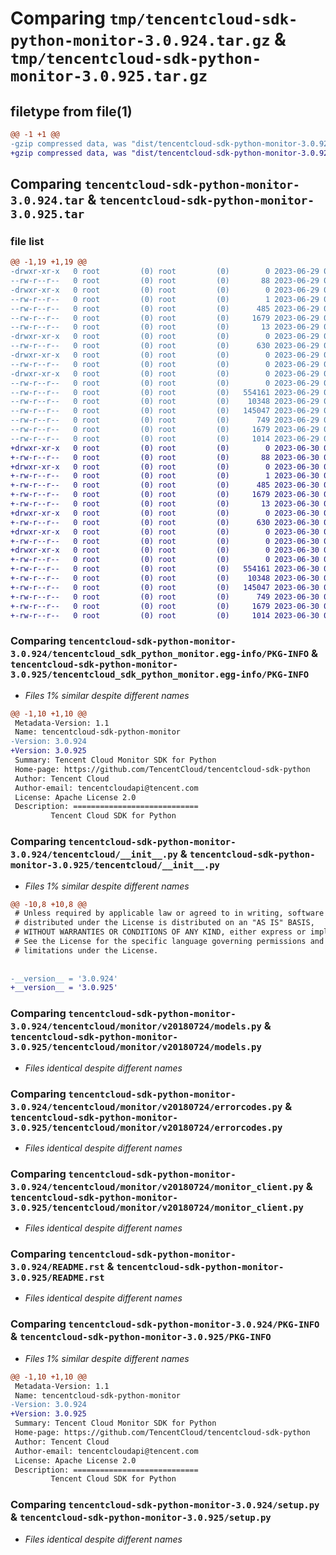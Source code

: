 # Comparing `tmp/tencentcloud-sdk-python-monitor-3.0.924.tar.gz` & `tmp/tencentcloud-sdk-python-monitor-3.0.925.tar.gz`

## filetype from file(1)

```diff
@@ -1 +1 @@
-gzip compressed data, was "dist/tencentcloud-sdk-python-monitor-3.0.924.tar", last modified: Thu Jun 29 00:38:24 2023, max compression
+gzip compressed data, was "dist/tencentcloud-sdk-python-monitor-3.0.925.tar", last modified: Fri Jun 30 02:18:03 2023, max compression
```

## Comparing `tencentcloud-sdk-python-monitor-3.0.924.tar` & `tencentcloud-sdk-python-monitor-3.0.925.tar`

### file list

```diff
@@ -1,19 +1,19 @@
-drwxr-xr-x   0 root         (0) root         (0)        0 2023-06-29 00:38:24.000000 tencentcloud-sdk-python-monitor-3.0.924/
--rw-r--r--   0 root         (0) root         (0)       88 2023-06-29 00:38:24.000000 tencentcloud-sdk-python-monitor-3.0.924/setup.cfg
-drwxr-xr-x   0 root         (0) root         (0)        0 2023-06-29 00:38:24.000000 tencentcloud-sdk-python-monitor-3.0.924/tencentcloud_sdk_python_monitor.egg-info/
--rw-r--r--   0 root         (0) root         (0)        1 2023-06-29 00:38:24.000000 tencentcloud-sdk-python-monitor-3.0.924/tencentcloud_sdk_python_monitor.egg-info/dependency_links.txt
--rw-r--r--   0 root         (0) root         (0)      485 2023-06-29 00:38:24.000000 tencentcloud-sdk-python-monitor-3.0.924/tencentcloud_sdk_python_monitor.egg-info/SOURCES.txt
--rw-r--r--   0 root         (0) root         (0)     1679 2023-06-29 00:38:24.000000 tencentcloud-sdk-python-monitor-3.0.924/tencentcloud_sdk_python_monitor.egg-info/PKG-INFO
--rw-r--r--   0 root         (0) root         (0)       13 2023-06-29 00:38:24.000000 tencentcloud-sdk-python-monitor-3.0.924/tencentcloud_sdk_python_monitor.egg-info/top_level.txt
-drwxr-xr-x   0 root         (0) root         (0)        0 2023-06-29 00:38:24.000000 tencentcloud-sdk-python-monitor-3.0.924/tencentcloud/
--rw-r--r--   0 root         (0) root         (0)      630 2023-06-29 00:38:24.000000 tencentcloud-sdk-python-monitor-3.0.924/tencentcloud/__init__.py
-drwxr-xr-x   0 root         (0) root         (0)        0 2023-06-29 00:38:24.000000 tencentcloud-sdk-python-monitor-3.0.924/tencentcloud/monitor/
--rw-r--r--   0 root         (0) root         (0)        0 2023-06-29 00:38:24.000000 tencentcloud-sdk-python-monitor-3.0.924/tencentcloud/monitor/__init__.py
-drwxr-xr-x   0 root         (0) root         (0)        0 2023-06-29 00:38:24.000000 tencentcloud-sdk-python-monitor-3.0.924/tencentcloud/monitor/v20180724/
--rw-r--r--   0 root         (0) root         (0)        0 2023-06-29 00:38:24.000000 tencentcloud-sdk-python-monitor-3.0.924/tencentcloud/monitor/v20180724/__init__.py
--rw-r--r--   0 root         (0) root         (0)   554161 2023-06-29 00:38:24.000000 tencentcloud-sdk-python-monitor-3.0.924/tencentcloud/monitor/v20180724/models.py
--rw-r--r--   0 root         (0) root         (0)    10348 2023-06-29 00:38:24.000000 tencentcloud-sdk-python-monitor-3.0.924/tencentcloud/monitor/v20180724/errorcodes.py
--rw-r--r--   0 root         (0) root         (0)   145047 2023-06-29 00:38:24.000000 tencentcloud-sdk-python-monitor-3.0.924/tencentcloud/monitor/v20180724/monitor_client.py
--rw-r--r--   0 root         (0) root         (0)      749 2023-06-29 00:38:24.000000 tencentcloud-sdk-python-monitor-3.0.924/README.rst
--rw-r--r--   0 root         (0) root         (0)     1679 2023-06-29 00:38:24.000000 tencentcloud-sdk-python-monitor-3.0.924/PKG-INFO
--rw-r--r--   0 root         (0) root         (0)     1014 2023-06-29 00:38:24.000000 tencentcloud-sdk-python-monitor-3.0.924/setup.py
+drwxr-xr-x   0 root         (0) root         (0)        0 2023-06-30 02:18:03.000000 tencentcloud-sdk-python-monitor-3.0.925/
+-rw-r--r--   0 root         (0) root         (0)       88 2023-06-30 02:18:03.000000 tencentcloud-sdk-python-monitor-3.0.925/setup.cfg
+drwxr-xr-x   0 root         (0) root         (0)        0 2023-06-30 02:18:03.000000 tencentcloud-sdk-python-monitor-3.0.925/tencentcloud_sdk_python_monitor.egg-info/
+-rw-r--r--   0 root         (0) root         (0)        1 2023-06-30 02:18:03.000000 tencentcloud-sdk-python-monitor-3.0.925/tencentcloud_sdk_python_monitor.egg-info/dependency_links.txt
+-rw-r--r--   0 root         (0) root         (0)      485 2023-06-30 02:18:03.000000 tencentcloud-sdk-python-monitor-3.0.925/tencentcloud_sdk_python_monitor.egg-info/SOURCES.txt
+-rw-r--r--   0 root         (0) root         (0)     1679 2023-06-30 02:18:03.000000 tencentcloud-sdk-python-monitor-3.0.925/tencentcloud_sdk_python_monitor.egg-info/PKG-INFO
+-rw-r--r--   0 root         (0) root         (0)       13 2023-06-30 02:18:03.000000 tencentcloud-sdk-python-monitor-3.0.925/tencentcloud_sdk_python_monitor.egg-info/top_level.txt
+drwxr-xr-x   0 root         (0) root         (0)        0 2023-06-30 02:18:03.000000 tencentcloud-sdk-python-monitor-3.0.925/tencentcloud/
+-rw-r--r--   0 root         (0) root         (0)      630 2023-06-30 02:18:03.000000 tencentcloud-sdk-python-monitor-3.0.925/tencentcloud/__init__.py
+drwxr-xr-x   0 root         (0) root         (0)        0 2023-06-30 02:18:03.000000 tencentcloud-sdk-python-monitor-3.0.925/tencentcloud/monitor/
+-rw-r--r--   0 root         (0) root         (0)        0 2023-06-30 02:18:03.000000 tencentcloud-sdk-python-monitor-3.0.925/tencentcloud/monitor/__init__.py
+drwxr-xr-x   0 root         (0) root         (0)        0 2023-06-30 02:18:03.000000 tencentcloud-sdk-python-monitor-3.0.925/tencentcloud/monitor/v20180724/
+-rw-r--r--   0 root         (0) root         (0)        0 2023-06-30 02:18:03.000000 tencentcloud-sdk-python-monitor-3.0.925/tencentcloud/monitor/v20180724/__init__.py
+-rw-r--r--   0 root         (0) root         (0)   554161 2023-06-30 02:18:03.000000 tencentcloud-sdk-python-monitor-3.0.925/tencentcloud/monitor/v20180724/models.py
+-rw-r--r--   0 root         (0) root         (0)    10348 2023-06-30 02:18:03.000000 tencentcloud-sdk-python-monitor-3.0.925/tencentcloud/monitor/v20180724/errorcodes.py
+-rw-r--r--   0 root         (0) root         (0)   145047 2023-06-30 02:18:03.000000 tencentcloud-sdk-python-monitor-3.0.925/tencentcloud/monitor/v20180724/monitor_client.py
+-rw-r--r--   0 root         (0) root         (0)      749 2023-06-30 02:18:03.000000 tencentcloud-sdk-python-monitor-3.0.925/README.rst
+-rw-r--r--   0 root         (0) root         (0)     1679 2023-06-30 02:18:03.000000 tencentcloud-sdk-python-monitor-3.0.925/PKG-INFO
+-rw-r--r--   0 root         (0) root         (0)     1014 2023-06-30 02:18:03.000000 tencentcloud-sdk-python-monitor-3.0.925/setup.py
```

### Comparing `tencentcloud-sdk-python-monitor-3.0.924/tencentcloud_sdk_python_monitor.egg-info/PKG-INFO` & `tencentcloud-sdk-python-monitor-3.0.925/tencentcloud_sdk_python_monitor.egg-info/PKG-INFO`

 * *Files 1% similar despite different names*

```diff
@@ -1,10 +1,10 @@
 Metadata-Version: 1.1
 Name: tencentcloud-sdk-python-monitor
-Version: 3.0.924
+Version: 3.0.925
 Summary: Tencent Cloud Monitor SDK for Python
 Home-page: https://github.com/TencentCloud/tencentcloud-sdk-python
 Author: Tencent Cloud
 Author-email: tencentcloudapi@tencent.com
 License: Apache License 2.0
 Description: ============================
         Tencent Cloud SDK for Python
```

### Comparing `tencentcloud-sdk-python-monitor-3.0.924/tencentcloud/__init__.py` & `tencentcloud-sdk-python-monitor-3.0.925/tencentcloud/__init__.py`

 * *Files 1% similar despite different names*

```diff
@@ -10,8 +10,8 @@
 # Unless required by applicable law or agreed to in writing, software
 # distributed under the License is distributed on an "AS IS" BASIS,
 # WITHOUT WARRANTIES OR CONDITIONS OF ANY KIND, either express or implied.
 # See the License for the specific language governing permissions and
 # limitations under the License.
 
 
-__version__ = '3.0.924'
+__version__ = '3.0.925'
```

### Comparing `tencentcloud-sdk-python-monitor-3.0.924/tencentcloud/monitor/v20180724/models.py` & `tencentcloud-sdk-python-monitor-3.0.925/tencentcloud/monitor/v20180724/models.py`

 * *Files identical despite different names*

### Comparing `tencentcloud-sdk-python-monitor-3.0.924/tencentcloud/monitor/v20180724/errorcodes.py` & `tencentcloud-sdk-python-monitor-3.0.925/tencentcloud/monitor/v20180724/errorcodes.py`

 * *Files identical despite different names*

### Comparing `tencentcloud-sdk-python-monitor-3.0.924/tencentcloud/monitor/v20180724/monitor_client.py` & `tencentcloud-sdk-python-monitor-3.0.925/tencentcloud/monitor/v20180724/monitor_client.py`

 * *Files identical despite different names*

### Comparing `tencentcloud-sdk-python-monitor-3.0.924/README.rst` & `tencentcloud-sdk-python-monitor-3.0.925/README.rst`

 * *Files identical despite different names*

### Comparing `tencentcloud-sdk-python-monitor-3.0.924/PKG-INFO` & `tencentcloud-sdk-python-monitor-3.0.925/PKG-INFO`

 * *Files 1% similar despite different names*

```diff
@@ -1,10 +1,10 @@
 Metadata-Version: 1.1
 Name: tencentcloud-sdk-python-monitor
-Version: 3.0.924
+Version: 3.0.925
 Summary: Tencent Cloud Monitor SDK for Python
 Home-page: https://github.com/TencentCloud/tencentcloud-sdk-python
 Author: Tencent Cloud
 Author-email: tencentcloudapi@tencent.com
 License: Apache License 2.0
 Description: ============================
         Tencent Cloud SDK for Python
```

### Comparing `tencentcloud-sdk-python-monitor-3.0.924/setup.py` & `tencentcloud-sdk-python-monitor-3.0.925/setup.py`

 * *Files identical despite different names*

